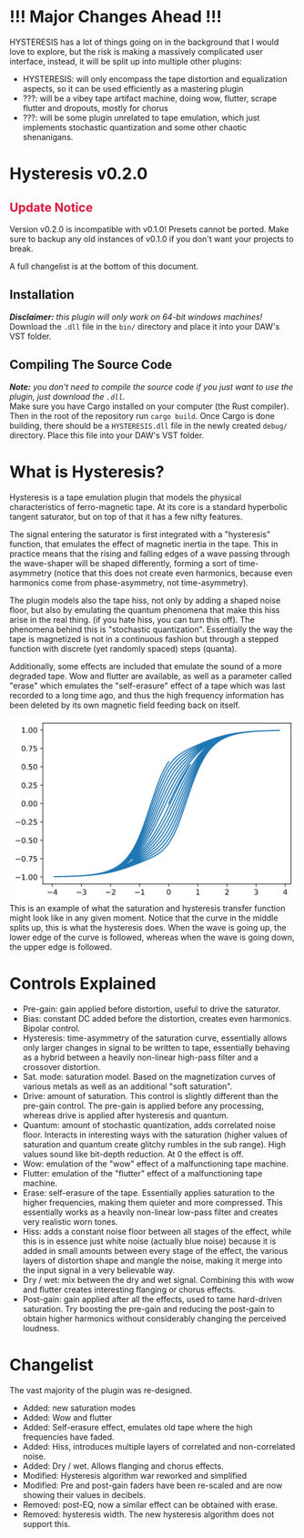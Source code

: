 # !!! Major Changes Ahead !!!
HYSTERESIS has a lot of things going on in the background that I would love to explore, but the risk is making a massively complicated 
user interface, instead, it will be split up into multiple other plugins:
- HYSTERESIS: will only encompass the tape distortion and equalization aspects, so it can be used efficiently as a mastering plugin
- ???: will be a vibey tape artifact machine, doing wow, flutter, scrape flutter and dropouts, mostly for chorus
- ???: will be some plugin unrelated to tape emulation, which just implements stochastic quantization and some other chaotic shenanigans.

# Hysteresis v0.2.0

## <strong><span style="color:crimson">Update Notice</span></strong>
Version v0.2.0 is incompatible with v0.1.0! Presets cannot be ported. Make sure to
backup any old instances of v0.1.0 if you don't want your projects to break.

A full changelist is at the bottom of this document.

## Installation
_**Disclaimer:** this plugin will only work on 64-bit windows machines!_ \
Download the `.dll` file in the `bin/` directory and place it into your DAW's VST folder.

## Compiling The Source Code
_**Note:** you don't need to compile the source code if you just want to use the plugin, just download the `.dll`._ \
Make sure you have Cargo installed on your computer (the Rust compiler). Then in the root of the repository run `cargo build`. Once Cargo is done building, there should be a `HYSTERESIS.dll` file in the newly created `debug/` directory. Place this file into your DAW's VST folder.

# What is Hysteresis?

Hysteresis is a tape emulation plugin that models the physical characteristics of ferro-magnetic tape. At its core is a standard hyperbolic tangent saturator, but on top of that it has a few nifty features.

The signal entering the saturator is first integrated with a "hysteresis" function, that emulates the effect of magnetic inertia in the tape. This in practice means that the rising and falling edges of a wave passing through the wave-shaper will be shaped differently, forming a sort of time-asymmetry (notice that this does not create even harmonics, because even harmonics come from phase-asymmetry, not time-asymmetry).

The plugin models also the tape hiss, not only by adding a shaped noise floor, but also by emulating the quantum phenomena that make this hiss arise in the real thing. (if you hate hiss, you can turn this off). The phenomena behind this is "stochastic quantization". Essentially the way the tape is magnetized is not in a continuous fashion but through a stepped function with discrete (yet randomly spaced) steps (quanta).

Additionally, some effects are included that emulate the sound of a more degraded tape. Wow and flutter are available, as well as a parameter called "erase" which emulates the "self-erasure" effect of a tape which was last recorded to a long time ago, and thus the high frequency information has been deleted by its own magnetic field feeding back on itself.

![Transfer Function Example](transfer_function_example.png) \
This is an example of what the saturation and hysteresis transfer function might look like in any given moment. Notice that the curve in the middle splits up, this is what the hysteresis does. When the wave is going up, the lower edge of the curve is followed, whereas when the wave is going down, the upper edge is followed.
# Controls Explained

- Pre-gain: gain applied before distortion, useful to drive the saturator.
- Bias: constant DC added before the distortion, creates even harmonics. Bipolar control.
- Hysteresis: time-asymmetry of the saturation curve, essentially allows only larger
changes in signal to be written to tape, essentially behaving as a hybrid between
a heavily non-linear high-pass filter and a crossover distortion.
- Sat. mode: saturation model. Based on the magnetization curves of various metals
as well as an additional "soft saturation".
- Drive: amount of saturation. This control is slightly different than the pre-gain
control. The pre-gain is applied before any processing, whereas drive is applied
after hysteresis and quantum.
- Quantum: amount of stochastic quantization, adds correlated noise floor. Interacts in interesting ways with the saturation (higher values of saturation and quantum create glitchy rumbles in the sub range). High values sound like bit-depth reduction. At 0 the effect is off.
- Wow: emulation of the "wow" effect of a malfunctioning tape machine.
- Flutter: emulation of the "flutter" effect of a malfunctioning tape machine.
- Erase: self-erasure of the tape. Essentially applies saturation to the higher
frequencies, making them quieter and more compressed. This essentially works as
a heavily non-linear low-pass filter and creates very realistic worn tones.
- Hiss: adds a constant noise floor between all stages of the effect, while this
is in essence just white noise (actually blue noise) because it is added in small
amounts between every stage of the effect, the various layers of distortion shape
and mangle the noise, making it merge into the input signal in a very believable
way.
- Dry / wet: mix between the dry and wet signal. Combining this with wow and flutter
creates interesting flanging or chorus effects.
- Post-gain: gain applied after all the effects, used to tame hard-driven saturation. Try boosting the pre-gain and reducing the post-gain to obtain higher harmonics without considerably changing the perceived loudness.

# Changelist
The vast majority of the plugin was re-designed.
- Added: new saturation modes
- Added: Wow and flutter
- Added: Self-erasure effect, emulates old tape where the high frequencies have faded.
- Added: Hiss, introduces multiple layers of correlated and non-correlated noise.
- Added: Dry / wet. Allows flanging and chorus effects.
- Modified: Hysteresis algorithm war reworked and simplified
- Modified: Pre and post-gain faders have been re-scaled and are now showing their values in decibels.
- Removed: post-EQ, now a similar effect can be obtained with erase.
- Removed: hysteresis width. The new hysteresis algorithm does not support this.
